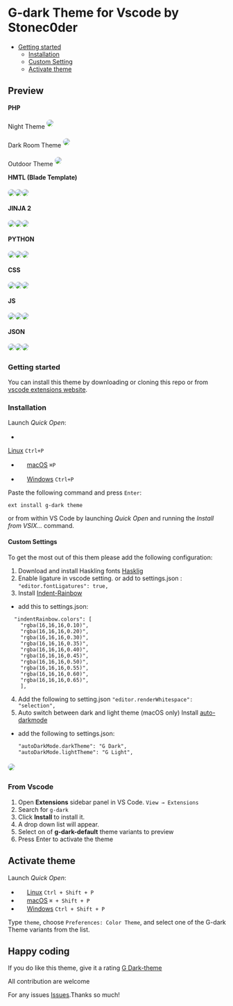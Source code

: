 # G-dark Theme for Vscode by Stonec0der

- [Getting started](#getting-started)
  - [Installation](#installation)
  - [Custom Setting](#custom-settings)
  - [Activate theme](#activate-theme)
## Preview  
**PHP**

Night Theme
<img src="/images/php d.png" style="box-shadow:0px 1px 45px -10px rgba(0,0,0,0.65);border-radius:8px;margin:5px auto">

Dark Room Theme
<img src="/images/php hc.png" style="box-shadow:0px 1px 45px -10px rgba(0,0,0,0.65);border-radius:8px;margin:5px auto">

Outdoor Theme
<img src="/images/php l.png" style="box-shadow:0px 1px 45px -10px rgba(0,0,0,0.65);border-radius:8px;margin:5px auto">

**HMTL (Blade Template)**

<div style="display:flex">
  <div>
    <img src="/images/blade d.png" style="box-shadow:0px 1px 45px -10px rgba(0,0,0,0.65);border-radius:8px;margin:5px auto">
  </div>
  <div>
    <img src="/images/blade hc.png" style="box-shadow:0px 1px 45px -10px rgba(0,0,0,0.65);border-radius:8px;margin:5px auto">
  </div>
  <div>
    <img src="/images/blade l.png" style="box-shadow:0px 1px 45px -10px rgba(0,0,0,0.65);border-radius:8px;margin:5px auto">
  </div>
</div>

**JINJA 2**

<div style="display:flex">
  <div>
    <img src="/images/jinja d.png" style="box-shadow:0px 1px 45px -10px rgba(0,0,0,0.65);border-radius:8px;margin:5px auto">
  </div>
  <div>
    <img src="/images/jinja hc.png" style="box-shadow:0px 1px 45px -10px rgba(0,0,0,0.65);border-radius:8px;margin:5px auto">
  </div>
  <div>
    <img src="/images/jinja l.png" style="box-shadow:0px 1px 45px -10px rgba(0,0,0,0.65);border-radius:8px;margin:5px auto">
  </div>
</div>

**PYTHON**

<div style="display:flex">
  <div>
    <img src="/images/python d.png" style="box-shadow:0px 1px 45px -10px rgba(0,0,0,0.65);border-radius:8px;margin:5px auto">
  </div>
  <div>
    <img src="/images/python hc.png" style="box-shadow:0px 1px 45px -10px rgba(0,0,0,0.65);border-radius:8px;margin:5px auto">
  </div>
  <div>
    <img src="/images/python l.png" style="box-shadow:0px 1px 45px -10px rgba(0,0,0,0.65);border-radius:8px;margin:5px auto">
  </div>
</div>

**CSS**

<div style="display:flex">
  <div>
    <img src="/images/css d.png" style="box-shadow:0px 1px 45px -10px rgba(0,0,0,0.65);border-radius:8px;margin:5px auto">
  </div>
  <div>
    <img src="/images/css hc.png" style="box-shadow:0px 1px 45px -10px rgba(0,0,0,0.65);border-radius:8px;margin:5px auto">
  </div>
  <div>
    <img src="/images/css l.png" style="box-shadow:0px 1px 45px -10px rgba(0,0,0,0.65);border-radius:8px;margin:5px auto">
  </div>
</div>

**JS**

<div style="display:flex">
  <div>
    <img src="/images/js d.png" style="box-shadow:0px 1px 45px -10px rgba(0,0,0,0.65);border-radius:8px;margin:5px auto">
  </div>
  <div>
    <img src="/images/js hc.png" style="box-shadow:0px 1px 45px -10px rgba(0,0,0,0.65);border-radius:8px;margin:5px auto">
  </div>
  <div>
    <img src="/images/js l.png" style="box-shadow:0px 1px 45px -10px rgba(0,0,0,0.65);border-radius:8px;margin:5px auto">
  </div>
</div>

**JSON**

<div style="display:flex">
  <div>
    <img src="/images/json d.png" style="box-shadow:0px 1px 45px -10px rgba(0,0,0,0.65);border-radius:8px;margin:5px auto">
  </div>
  <div>
    <img src="/images/json hc.png" style="box-shadow:0px 1px 45px -10px rgba(0,0,0,0.65);border-radius:8px;margin:5px auto">
  </div>
  <div>
    <img src="/images/json l.png" style="box-shadow:0px 1px 45px -10px rgba(0,0,0,0.65);border-radius:8px;margin:5px auto">
  </div>
</div>

### Getting started

You can install this theme by downloading or cloning this repo or from [vscode extensions website](https://marketplace.visualstudio.com/items?itemName=StoneC0der.g-dark-theme).

### Installation

Launch *Quick Open*:

- <img src="https://www.kernel.org/theme/images/logos/favicon.png" width=16 height=16/>

<a href="https://code.visualstudio.com/shortcuts/keyboard-shortcuts-linux.pdf">Linux</a> `Ctrl+P`

- <img src="https://developer.apple.com/favicon.ico" width=16 height=16/> <a href="https://code.visualstudio.com/shortcuts/keyboard-shortcuts-macos.pdf">macOS</a> `⌘P`

- <img src="https://www.microsoft.com/favicon.ico" width=16 height=16/> <a href="https://code.visualstudio.com/shortcuts/keyboard-shortcuts-windows.pdf">Windows</a> `Ctrl+P`

Paste the following command and press `Enter`:

```shell
ext install g-dark theme
```

<!-- #### Packaged VSIX Extension

[Download the latest .vsix release](https://marketplace.visualstudio.com/_apis/public/gallery/publishers/Equinusocio/vsextensions/vsc-material-theme/latest/vspackage) file from the marketplace and install it from the command line

```shell
code --install-extension vsc-g-dark-theme-*.*.*.vsix
``` -->

or from within VS Code by launching *Quick Open* and running the *Install from VSIX...* command.

#### Custom Settings

To get the most out of this them please add the following configuration:

1. Download and install Haskling fonts
  [Hasklig](https://github.com/i-tu/Hasklig, "Hasklig")
2. Enable ligature in vscode setting.
or add to settings.json :
  ```"editor.fontLigatures": true,```
3. Install [Indent-Rainbow](https://marketplace.visualstudio.com/items?itemName=oderwat.indent-rainbow, "Indent-Rainbow")

  - add this to settings.json:
  ```
    "indentRainbow.colors": [
      "rgba(16,16,16,0.10)",
      "rgba(16,16,16,0.20)",
      "rgba(16,16,16,0.30)",
      "rgba(16,16,16,0.35)",
      "rgba(16,16,16,0.40)",
      "rgba(16,16,16,0.45)",
      "rgba(16,16,16,0.50)",
      "rgba(16,16,16,0.55)",
      "rgba(16,16,16,0.60)",
      "rgba(16,16,16,0.65)",
      ],
  ```
4. Add the following to setting.json
    ```"editor.renderWhitespace": "selection",```
5. Auto switch between dark and light theme (macOS only)
  Install [auto-darkmode](https://marketplace.visualstudio.com/items?itemName=LinusU.auto-dark-mode, "Auto Dark Mode")

  - add the following to settings.json:
    ```
    "autoDarkMode.darkTheme": "G Dark",
    "autoDarkMode.lightTheme": "G Light",
    ```

<img src="/images/custom-settings.png" style="box-shadow:0px 1px 45px -10px rgba(0,0,0,0.65);border-radius:8px;margin:5px auto">


### From Vscode

1. Open **Extensions** sidebar panel in VS Code. `View → Extensions`
2. Search for `g-dark`
3. Click **Install** to install it.
4. A drop down list will appear.
5. Select on of **g-dark-default** theme variants to preview
6. Press Enter to activate the theme

## Activate theme

Launch *Quick Open*:

- <img src="https://www.kernel.org/theme/images/logos/favicon.png" width=16 height=16/> <a href="https://code.visualstudio.com/shortcuts/keyboard-shortcuts-linux.pdf">Linux</a> `Ctrl + Shift + P`
- <img src="https://developer.apple.com/favicon.ico" width=16 height=16/> <a href="https://code.visualstudio.com/shortcuts/keyboard-shortcuts-macos.pdf">macOS</a> `⌘ + Shift + P`
- <img src="https://www.microsoft.com/favicon.ico" width=16 height=16/> <a href="https://code.visualstudio.com/shortcuts/keyboard-shortcuts-windows.pdf">Windows</a> `Ctrl + Shift + P`

Type `theme`, choose `Preferences: Color Theme`, and select one of the G-dark Theme variants from the list.

## Happy coding

If you do like this theme, give it a rating [G Dark-theme](https://marketplace.visualstudio.com/items?itemName=StoneC0der.g-dark-theme, "G Dark-theme")

All contribution are welcome

For any issues [Issues](https://github.com/stonec0der/g-dark-theme/issues).Thanks so much!
